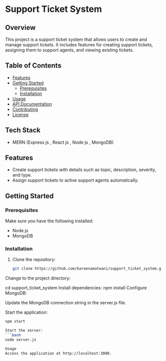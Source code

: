 # Support Ticket System

## Overview

This project is a support ticket system that allows users to create and manage support tickets. It includes features for creating support tickets, assigning them to support agents, and viewing existing tickets.

## Table of Contents

- [Features](#features)
- [Getting Started](#getting-started)
  - [Prerequisites](#prerequisites)
  - [Installation](#installation)
- [Usage](#usage)
- [API Documentation](#api-documentation)
- [Contributing](#contributing)
- [License](#license)


## Tech Stack
- MERN (Express js , React js , Node js , MongoDB)
## Features

- Create support tickets with details such as topic, description, severity, and type.
- Assign support tickets to active support agents automatically.

## Getting Started

### Prerequisites

Make sure you have the following installed:

- Node.js
- MongoDB

### Installation

1. Clone the repository:

   ```bash
   git clone https://github.com/kareenamatwani/support_ticket_system.git
Change to the project directory:


cd support_ticket_system
Install dependencies:
npm install
Configure MongoDB:

Update the MongoDB connection string in the server.js file.

Start the application:
```bash
npm start

Start the server:
```bash
node server.js

Usage
Access the application at http://localhost:3000.
